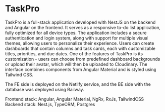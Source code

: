 # TaskPro

TaskPro is a full-stack application developed with NestJS on the backend and Angular on the frontend. It serves as a responsive to-do list application, fully optimized for all device types. The application includes a secure authentication and login system, along with support for multiple visual themes, allowing users to personalize their experience. Users can create dashboards that contain columns and task cards, each with customizable titles, priorities, and due dates. One of the features of TaskPro is its customization - users can choose from predefined dashboard backgrounds or upload their avatar, which will then be uploaded to Cloudinary. The interface combines components from Angular Material and is styled using Tailwind CSS.

The FE side is deployed on the Netlify service, and the BE side with the database was deployed using Railway.

Frontend stack: Angular, Angular Material, NgRx, RxJs, TailwindCSS
Backend stack: Nest.js, TypeORM, Postgres